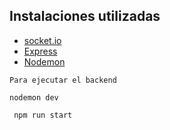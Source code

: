 ## Instalaciones utilizadas 

  * [socket.io](https://www.npmjs.com/package/socket.io)
  * [Express](https://www.npmjs.com/package/express)
  * [Nodemon](https://www.npmjs.com/package/nodemon)




  ``` Para ejecutar el backend ```
``` 
nodemon dev
``` 

```
 npm run start 
``` 